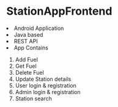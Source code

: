 # StationAppFrontend

<li>Android Application</li>
<li>Java based</li>
<li>REST API</li>
<li>App Contains</li>

   1. Add Fuel
   2. Get Fuel
   3. Delete Fuel
   4. Update Station details
   5. User login & registration
   6. Admin login & registration
   7. Station search
  
